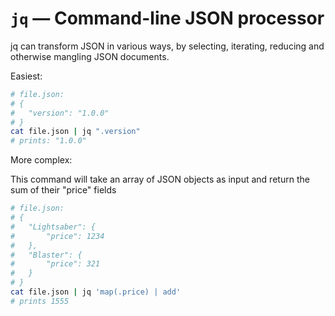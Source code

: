 ---
---

# `jq` — Command-line JSON processor

jq can transform JSON in various ways, by selecting, iterating, reducing
and otherwise mangling JSON documents.

Easiest:

```sh
# file.json:
# {
# 	"version": "1.0.0"
# }
cat file.json | jq ".version"
# prints: "1.0.0"
```

More complex:

This command will take an array of JSON objects as input and
return the sum of their "price" fields

```sh
# file.json:
# {
# 	"Lightsaber": {
# 		"price": 1234
# 	},
# 	"Blaster": {
# 		"price": 321
# 	}
# }
cat file.json | jq 'map(.price) | add'
# prints 1555
```
